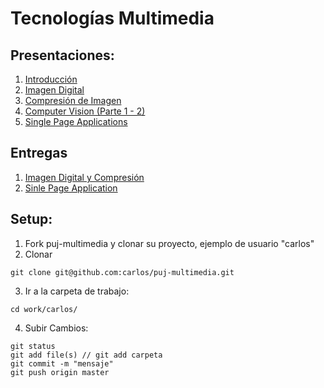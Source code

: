 # Tecnologías Multimedia

## Presentaciones:

1. [Introducción](https://docs.google.com/presentation/d/e/2PACX-1vRwF9319d3DsYBsJcmMYQZzxGtoxAoC-p_EoNfjzO-gm8UurBlilPsSRRNdWFO5ZZlvhLMdXj21J7vX/pub?start=false&loop=false&delayms=3000)
2. [Imagen Digital](https://docs.google.com/presentation/d/e/2PACX-1vRom2yv2YodQq1ZQpW4hc8wHSfFlHsGnRMztyZOxlFGws5_rcmVF2q2EGOf43ivEdKYrhSGqBM4U6vw/pub?start=false&loop=false&delayms=3000)
3. [Compresión de Imagen](https://docs.google.com/presentation/d/e/2PACX-1vRnicNetLfItrpZLZ2U83iOCGFQ8V3x0fhsGdDxJDPGIItRIjwbg2YqKjQgl6ge6MbvF2IfwEFS9A5x/pub?start=false&loop=false&delayms=3000)
4. [Computer Vision (Parte 1 - 2)](https://docs.google.com/presentation/d/e/2PACX-1vTNgJMhSSwUDx7R9M5BfFLWTYiQFebAE82emkXcHXxU9NpEkAOb9Mm2DojW_NXN2TwXsj4sUs_8LQh6/pub?start=false&loop=false&delayms=3000)
5. [Single Page Applications](https://docs.google.com/presentation/d/e/2PACX-1vRlsoEN2FpehZghqHXefxyoBRkRZ6G_I_gUgJp47sn8zvPajK_iCIVP45ztjpYYAw3aIEvAWSCsIKoq/pub?start=false&loop=false&delayms=3000) 

## Entregas

1. [Imagen Digital y Compresión](https://docs.google.com/document/d/e/2PACX-1vTFk7ffLYDwzZvqeffmEpFlNwVlt_3kQ_lewuaAK80VJggs3_ffQojGAsbeUdvE82qtxUvKO16IQubA/pub)
2. [Sinle Page Application](https://docs.google.com/document/d/e/2PACX-1vQnYabP2x1Fq3E1qIW6yx29aEUTHq6iE3b2uL5jDAaxSgxZLf9kIF4fxlDtU2T2NJdqP1FHCKPJfTyy/pub)

## Setup:

1. Fork puj-multimedia y clonar su proyecto, ejemplo de usuario "carlos"
2. Clonar
```
git clone git@github.com:carlos/puj-multimedia.git
```
3. Ir a la carpeta de trabajo:
```
cd work/carlos/
```
4. Subir Cambios:
```
git status
git add file(s) // git add carpeta
git commit -m "mensaje"
git push origin master
```
